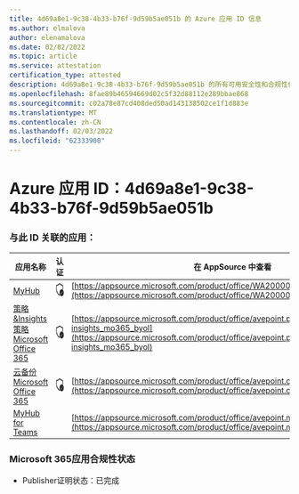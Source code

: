 ```yaml
---
title: 4d69a8e1-9c38-4b33-b76f-9d59b5ae051b 的 Azure 应用 ID 信息
ms.author: elmalova
author: elenamalova
ms.date: 02/02/2022
ms.topic: article
ms.service: attestation
certification_type: attested
description: 4d69a8e1-9c38-4b33-b76f-9d59b5ae051b 的所有可用安全性和合规性信息。
ms.openlocfilehash: 8fae89b46594669d02c5f32d88112e289bbae868
ms.sourcegitcommit: c02a78e87cd408ded50ad143138502ce1f1d883e
ms.translationtype: MT
ms.contentlocale: zh-CN
ms.lasthandoff: 02/03/2022
ms.locfileid: "62333900"
---
```

# <a name="azure-app-id-4d69a8e1-9c38-4b33-b76f-9d59b5ae051b"></a>Azure 应用 ID：4d69a8e1-9c38-4b33-b76f-9d59b5ae051b


### <a name="apps-associated-with-this-id"></a>与此 ID 关联的应用：
| **应用名称** | **认证** | **在 AppSource 中查看** |
|--------------|---------------|-----------------------|
| [MyHub](https://docs.microsoft.com/microsoft-365-app-certification/forward/WA200000726) | <img alt="Certified application badge" src="../media/certified-badge.png" height="25" width="25" /> | [https://appsource.microsoft.com/product/office/WA200000726](https://appsource.microsoft.com/product/office/WA200000726) |
| [策略&amp;Insights策略Microsoft Office 365](https://docs.microsoft.com/microsoft-365-app-certification/forward/avepoint.policies-insights_mo365_byol) | <img alt="Certified application badge" src="../media/certified-badge.png" height="25" width="25" /> | [https://appsource.microsoft.com/product/office/avepoint.policies-insights_mo365_byol](https://appsource.microsoft.com/product/office/avepoint.policies-insights_mo365_byol) |
| [云备份Microsoft Office 365](https://docs.microsoft.com/microsoft-365-app-certification/forward/avepoint.cloudbackup_o365_transact) | <img alt="Certified application badge" src="../media/certified-badge.png" height="25" width="25" /> | [https://appsource.microsoft.com/product/office/avepoint.cloudbackup_o365_transact](https://appsource.microsoft.com/product/office/avepoint.cloudbackup_o365_transact) |
| [MyHub for Teams](https://docs.microsoft.com/microsoft-365-app-certification/forward/avepoint.myhubforteams) |  | [https://appsource.microsoft.com/product/office/avepoint.myhubforteams](https://appsource.microsoft.com/product/office/avepoint.myhubforteams) |

### <a name="microsoft-365-app-compliance-status"></a>Microsoft 365应用合规性状态
- Publisher证明状态：已完成
